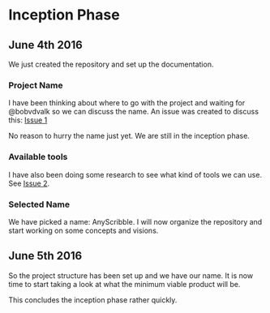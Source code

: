 # Inception Phase

## June 4th 2016
We just created the repository and set up the documentation. 

### Project Name
I have been thinking about where to go with the project and waiting for 
@bobvdvalk so we can discuss the name. An issue was created to discuss 
this: [Issue 1](https://github.com/thomasbiesaart/anyscribble/issues/1)

No reason to hurry the name just yet. We are still in the inception
phase.

### Available tools
I have also been doing some research to see what kind of tools we can 
use.
See [Issue 2](https://github.com/thomasbiesaart/anyscribble/issues/2).

### Selected Name

We have picked a name: AnyScribble. I will now organize the repository
and start working on some concepts and visions.

## June 5th 2016
So the project structure has been set up and we have our name. It is now
time to start taking a look at what the minimum viable product will be.

This concludes the inception phase rather quickly.
